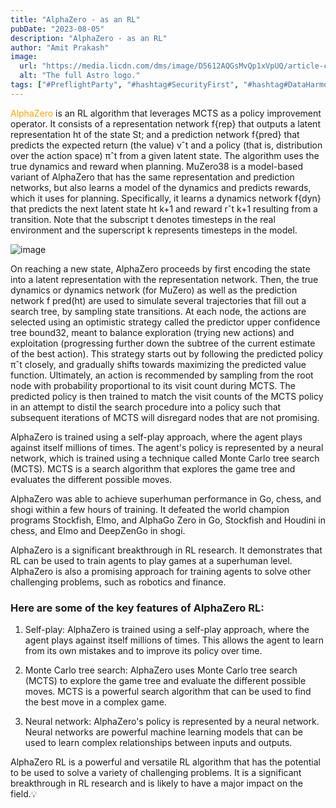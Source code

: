 ```yaml
---
title: "AlphaZero - as an RL"
pubDate: "2023-08-05"
description: "AlphaZero - as an RL"
author: "Amit Prakash"
image:
  url: "https://media.licdn.com/dms/image/D5612AQGsMvQp1xVpUQ/article-cover_image-shrink_423_752/0/1691187211048?e=1713398400&v=beta&t=9ShxC8z9gVeMsu2zMMhoRy7zeNx4hp1tNgaxSVIgJPY"
  alt: "The full Astro logo."
tags: ["#PreflightParty", "#hashtag#SecurityFirst", "#hashtag#DataHarmony", "#hashtag#NoMoreWebWalls"]
---
```


<span style="color:orange">AlphaZero</span> is an RL algorithm that leverages MCTS as a policy improvement operator. It consists of a representation network f{rep} that outputs a latent representation ht of the state St; and a prediction network f{pred} that predicts the expected return (the value) vˆt and a policy (that is, distribution over the action space) πˆt from a given latent state. The algorithm uses the true dynamics and reward when planning. MuZero38 is a model-based variant of AlphaZero that has the same representation and prediction networks, but also learns a model of the dynamics and predicts rewards, which it uses for planning. Specifically, it learns a dynamics network f{dyn} that predicts the next latent state ht k+1 and reward rˆt k+1 resulting from a transition. Note that the subscript t denotes timesteps in the real environment and the superscript k represents timesteps in the model.

![image](https://media.licdn.com/dms/image/D5612AQEvadLptsvqjg/article-inline_image-shrink_1500_2232/0/1691187098285?e=1713398400&v=beta&t=JIzeEt0xagW8VhV12P8mesBXvr_k6t6V_4SR5xS_ZFg)

On reaching a new state, AlphaZero proceeds by first encoding the state into a latent representation with the representation network. Then, the true dynamics or dynamics network (for MuZero) as well as the prediction network f pred(ht) are used to simulate several trajectories that fill out a search tree, by sampling state transitions. At each node, the actions are selected using an optimistic strategy called the predictor upper confidence tree bound32, meant to balance exploration (trying new actions) and exploitation (progressing further down the subtree of the current estimate of the best action). This strategy starts out by following the predicted policy πˆt closely, and gradually shifts towards maximizing the predicted value function. Ultimately, an action is recommended by sampling from the root node with probability proportional to its visit count during MCTS. The predicted policy is then trained to match the visit counts of the MCTS policy in an attempt to distil the search procedure into a policy such that subsequent iterations of MCTS will disregard nodes that are not promising.

AlphaZero is trained using a self-play approach, where the agent plays against itself millions of times. The agent's policy is represented by a neural network, which is trained using a technique called Monte Carlo tree search (MCTS). MCTS is a search algorithm that explores the game tree and evaluates the different possible moves.

AlphaZero was able to achieve superhuman performance in Go, chess, and shogi within a few hours of training. It defeated the world champion programs Stockfish, Elmo, and AlphaGo Zero in Go, Stockfish and Houdini in chess, and Elmo and DeepZenGo in shogi.

AlphaZero is a significant breakthrough in RL research. It demonstrates that RL can be used to train agents to play games at a superhuman level. AlphaZero is also a promising approach for training agents to solve other challenging problems, such as robotics and finance.

### Here are some of the key features of AlphaZero RL:

1. Self-play: AlphaZero is trained using a self-play approach, where the agent plays against itself millions of times. This allows the agent to learn from its own mistakes and to improve its policy over time.

2. Monte Carlo tree search: AlphaZero uses Monte Carlo tree search (MCTS) to explore the game tree and evaluate the different possible moves. MCTS is a powerful search algorithm that can be used to find the best move in a complex game.

3. Neural network: AlphaZero's policy is represented by a neural network. Neural networks are powerful machine learning models that can be used to learn complex relationships between inputs and outputs.

AlphaZero RL is a powerful and versatile RL algorithm that has the potential to be used to solve a variety of challenging problems. It is a significant breakthrough in RL research and is likely to have a major impact on the field.💡